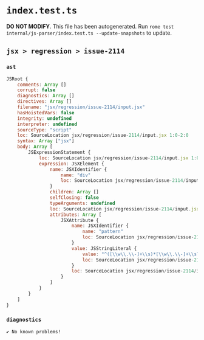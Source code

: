 # `index.test.ts`

**DO NOT MODIFY**. This file has been autogenerated. Run `rome test internal/js-parser/index.test.ts --update-snapshots` to update.

## `jsx > regression > issue-2114`

### `ast`

```javascript
JSRoot {
	comments: Array []
	corrupt: false
	diagnostics: Array []
	directives: Array []
	filename: "jsx/regression/issue-2114/input.jsx"
	hasHoistedVars: false
	integrity: undefined
	interpreter: undefined
	sourceType: "script"
	loc: SourceLocation jsx/regression/issue-2114/input.jsx 1:0-2:0
	syntax: Array ["jsx"]
	body: Array [
		JSExpressionStatement {
			loc: SourceLocation jsx/regression/issue-2114/input.jsx 1:0-1:51
			expression: JSXElement {
				name: JSXIdentifier {
					name: "div"
					loc: SourceLocation jsx/regression/issue-2114/input.jsx 1:1-1:4
				}
				children: Array []
				selfClosing: false
				typeArguments: undefined
				loc: SourceLocation jsx/regression/issue-2114/input.jsx 1:0-1:50
				attributes: Array [
					JSXAttribute {
						name: JSXIdentifier {
							name: "pattern"
							loc: SourceLocation jsx/regression/issue-2114/input.jsx 1:5-1:12
						}
						value: JSStringLiteral {
							value: "^([\\w\\.\\-]+\\s)*[\\w\\.\\-]+\\s?$"
							loc: SourceLocation jsx/regression/issue-2114/input.jsx 1:13-1:43
						}
						loc: SourceLocation jsx/regression/issue-2114/input.jsx 1:5-1:43
					}
				]
			}
		}
	]
}
```

### `diagnostics`

```
✔ No known problems!

```
